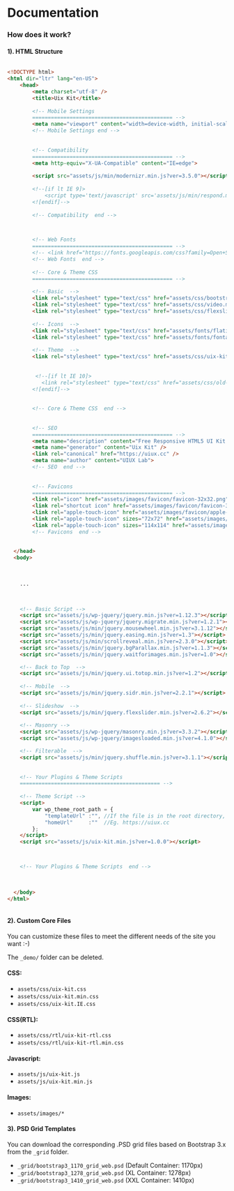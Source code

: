 # Documentation

### How does it work?

#### 1)\. HTML Structure

```html

<!DOCTYPE html>
<html dir="ltr" lang="en-US">
	<head>
		<meta charset="utf-8" />
		<title>Uix Kit</title>	
        
		<!-- Mobile Settings
		============================================= -->
        <meta name="viewport" content="width=device-width, initial-scale=1, maximum-scale=1" />
        <!-- Mobile Settings end -->
        
        
		<!-- Compatibility
		============================================= -->
        <meta http-equiv="X-UA-Compatible" content="IE=edge">
        
        <script src="assets/js/min/modernizr.min.js?ver=3.5.0"></script>
        
        <!--[if lt IE 9]>
            <script type='text/javascript' src='assets/js/min/respond.min.js?ver=1.4.2'></script>
        <![endif]-->
        
        <!-- Compatibility  end -->



		<!-- Web Fonts
		============================================= -->
        <!-- <link href="https://fonts.googleapis.com/css?family=Open+Sans:400,400i,600,700,800" rel="stylesheet"> -->
        <!-- Web Fonts  end -->
        
		<!-- Core & Theme CSS
		============================================= -->
        
        <!-- Basic  -->
        <link rel="stylesheet" type="text/css" href="assets/css/bootstrap.min.css?ver=3.3.7" media="all"/>
		<link rel="stylesheet" type="text/css" href="assets/css/video.min.css?ver=5.19" media="all"/>
        <link rel="stylesheet" type="text/css" href="assets/css/flexslider.min.css?ver=2.6.2" media="all" />
		
        <!-- Icons  -->
        <link rel="stylesheet" type="text/css" href="assets/fonts/flaticon/flaticon.min.css?ver=1.0" media="all"/>
        <link rel="stylesheet" type="text/css" href="assets/fonts/fontawesome/font-awesome.min.css?ver=4.5" media="all" />  
        
        <!-- Theme  -->
        <link rel="stylesheet" type="text/css" href="assets/css/uix-kit.min.css?ver=1.0.0" media="all"/>
        
     
         <!--[if lt IE 10]>
           <link rel="stylesheet" type="text/css" href="assets/css/old-ie.css" media="all" />
        <![endif]-->
        
        
        <!-- Core & Theme CSS  end -->
        
            
		<!-- SEO
		============================================= -->
        <meta name="description" content="Free Responsive HTML5 UI Kit for Fast Web Design Based On Bootstrap">
        <meta name="generator" content="Uix Kit" /> 
        <link rel="canonical" href="https://uiux.cc" /> 
        <meta name="author" content="UIUX Lab"> 
        <!-- SEO  end -->
  
        
		<!-- Favicons
		============================================= -->
        <link rel="icon" href="assets/images/favicon/favicon-32x32.png" type="image/x-icon">
        <link rel="shortcut icon" href="assets/images/favicon/favicon-32x32.png" sizes="32x32">
        <link rel="apple-touch-icon" href="assets/images/favicon/apple-touch-icon-57x57.png">
        <link rel="apple-touch-icon" sizes="72x72" href="assets/images/favicon/apple-touch-icon-72x72.png">
        <link rel="apple-touch-icon" sizes="114x114" href="assets/images/favicon/apple-touch-icon-114x114.png">
        <!-- Favicons  end -->
     
  
  </head>     
  <body>
  
  
          
    ...

  

    <!-- Basic Script -->
	<script src="assets/js/wp-jquery/jquery.min.js?ver=1.12.3"></script>
    <script src="assets/js/wp-jquery/jquery.migrate.min.js?ver=1.2.1"></script>
    <script src="assets/js/min/jquery.mousewheel.min.js?ver=3.1.12"></script>
    <script src="assets/js/min/jquery.easing.min.js?ver=1.3"></script>
    <script src="assets/js/min/scrollreveal.min.js?ver=2.3.0"></script> 
    <script src="assets/js/min/jquery.bgParallax.min.js?ver=1.1.3"></script> 
    <script src="assets/js/min/jquery.waitforimages.min.js?ver=1.0"></script> 

    <!-- Back to Top  -->
    <script src="assets/js/min/jquery.ui.totop.min.js?ver=1.2"></script>
    
    <!-- Mobile  -->
    <script src="assets/js/min/jquery.sidr.min.js?ver=2.2.1"></script>
    
    <!-- Slideshow  -->
    <script src="assets/js/min/jquery.flexslider.min.js?ver=2.6.2"></script>
    
    <!-- Masonry -->
    <script src="assets/js/wp-jquery/masonry.min.js?ver=3.3.2"></script>
    <script src="assets/js/wp-jquery/imagesloaded.min.js?ver=4.1.0"></script>

    <!-- Filterable  -->
    <script src="assets/js/min/jquery.shuffle.min.js?ver=3.1.1"></script> 
    
	
	<!-- Your Plugins & Theme Scripts
	============================================= -->
	
    <!-- Theme Script -->
	<script>
        var wp_theme_root_path = {
			"templateUrl" :"", //If the file is in the root directory, you can leave it empty; if in another directory, you can write: "/blog"
			"homeUrl"     :""  //Eg. https://uiux.cc
		};
    </script>  
    <script src="assets/js/uix-kit.min.js?ver=1.0.0"></script>



	<!-- Your Plugins & Theme Scripts  end -->
    
 

  </body>
</html>



```

#### 2)\. Custom Core Files

You can customize these files to meet the different needs of the site you want :-)

The `_demo/` folder can be deleted.

#### CSS:

*   `assets/css/uix-kit.css`
*   `assets/css/uix-kit.min.css`
*   `assets/css/uix-kit.IE.css`

#### CSS(RTL):

*   `assets/css/rtl/uix-kit-rtl.css`
*   `assets/css/rtl/uix-kit-rtl.min.css`

#### Javascript:

*   `assets/js/uix-kit.js`
*   `assets/js/uix-kit.min.js`

#### Images:


*   `assets/images/*`

#### 3)\. PSD Grid Templates

You can download the corresponding .PSD grid files based on Bootstrap 3.x from the `_grid` folder.

*   `_grid/bootstrap3_1170_grid_web.psd` (Default Container: 1170px)
*   `_grid/bootstrap3_1278_grid_web.psd` (XL Container: 1278px)
*   `_grid/bootstrap3_1410_grid_web.psd` (XXL Container: 1410px)
